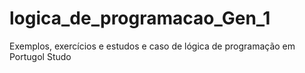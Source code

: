 # logica_de_programacao_Gen_1
Exemplos, exercícios e estudos e caso de lógica de programação em Portugol Studo
